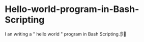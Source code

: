 # Hello-world-program-in-Bash-Scripting
I an writing a " hello world " program in Bash Scripting.👂👋
